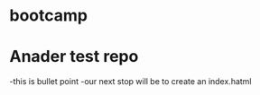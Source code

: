 # bootcamp

# Anader test repo

-this is bullet point 
-our next stop will be to create an index.hatml

